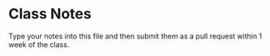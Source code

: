 # Class Notes
Type your notes into this file and then submit them as a pull request within 1 week of the class.